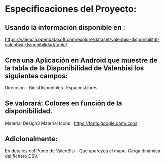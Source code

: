 # Especificaciones del Proyecto:

## Usando la información disponible en : 

https://valencia.opendatasoft.com/explore/dataset/valenbisi-disponibilitat-valenbisi-dsiponibilidad/table/

## Crea una Aplicación en Android que muestre de la tabla de la Disponibilidad de Valenbisi los siguientes campos:

Dirección - BicisDisponibles- EspaciosLibres

## Se valorará: Colores en función de la disponibilidad.
Material Design3 
Material Icons : https://fonts.google.com/icons

## Adicionalmente: 
En detalles del Punto de ValenBisi - Que aparezca el mapa.
Carga dinámica del fichero CSV.
